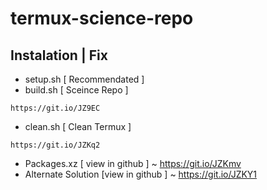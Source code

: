 # termux-science-repo

## Instalation | Fix
* setup.sh [ Recommendated ]
* build.sh [ Sceince Repo ]
```
https://git.io/JZ9EC
```
* clean.sh [ Clean Termux ]
```
https://git.io/JZKq2
```
* Packages.xz [ view in github ] ~ https://git.io/JZKmv
* Alternate Solution [view in github ] ~ https://git.io/JZKY1
